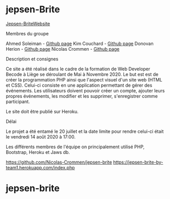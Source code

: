 # jepsen-Brite
[Jepsen-BriteWebsite](https://jepsen-brite-by-team1.herokuapp.com/index.php)


Membres du groupe

Ahmed Soleiman - [Github page](https://github.com/AhmedsoleimanMad)
Kim Couchard - [Github page](https://github.com/Kcchd)
Donovan Herion - [Github page](https://github.com/donovan-herion/)
Nicolas Crommen - [Github page](https://github.com/Nicolas-Crommen)

Description et consignes

Ce site a été réalisé dans le cadre de la formation de Web Developer Becode à Liège se déroulant de Mai à Novembre 2020.
Le but est est de créer la programmation PHP ainsi que l'aspect visuel d'un site web (HTML et CSS). Celui-ci consiste en une application permettant de gérer des événements. Les utilisateurs doivent pouvoir créer un compte, ajouter leurs propres événements, les modifier et les supprimer, s'enregistrer comme participant.

Le site doit être publié sur Heroku.

Délai

Le projet a été entamé le 20 juillet et la date limite pour rendre celui-ci était le vendredi 14 août 2020 à 17:00.


Les différents membres de l'équipe on principalement utilisé PHP, Bootstrap, Heroku et Jaws db.

https://github.com/Nicolas-Crommen/jepsen-brite
https://jepsen-brite-by-team1.herokuapp.com/index.php
# jepsen-brite
